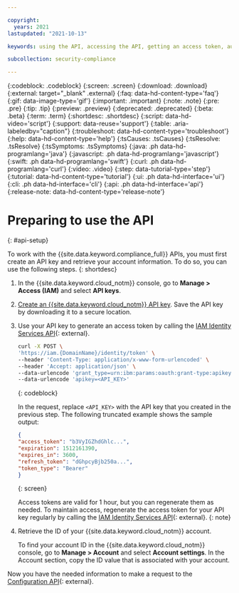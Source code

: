 ```yaml
---

copyright:
  years: 2021
lastupdated: "2021-10-13"

keywords: using the API, accessing the API, getting an access token, authenticating, authentication, access token, API key, account information, IAM access token

subcollection: security-compliance

---
```


{:codeblock: .codeblock}
{:screen: .screen}
{:download: .download}
{:external: target="_blank" .external}
{:faq: data-hd-content-type='faq'}
{:gif: data-image-type='gif'}
{:important: .important}
{:note: .note}
{:pre: .pre}
{:tip: .tip}
{:preview: .preview}
{:deprecated: .deprecated}
{:beta: .beta}
{:term: .term}
{:shortdesc: .shortdesc}
{:script: data-hd-video='script'}
{:support: data-reuse='support'}
{:table: .aria-labeledby="caption"}
{:troubleshoot: data-hd-content-type='troubleshoot'}
{:help: data-hd-content-type='help'}
{:tsCauses: .tsCauses}
{:tsResolve: .tsResolve}
{:tsSymptoms: .tsSymptoms}
{:java: .ph data-hd-programlang='java'}
{:javascript: .ph data-hd-programlang='javascript'}
{:swift: .ph data-hd-programlang='swift'}
{:curl: .ph data-hd-programlang='curl'}
{:video: .video}
{:step: data-tutorial-type='step'}
{:tutorial: data-hd-content-type='tutorial'}
{:ui: .ph data-hd-interface='ui'}
{:cli: .ph data-hd-interface='cli'}
{:api: .ph data-hd-interface='api'}
{:release-note: data-hd-content-type='release-note'}


# Preparing to use the API
{: #api-setup}

To work with the {{site.data.keyword.compliance_full}} APIs, you must first create an API key and retrieve your account information. To do so, you can use the following steps.
{: shortdesc}

1. In the {{site.data.keyword.cloud_notm}} console, go to **Manage > Access (IAM)** and select **API keys**.
2. [Create an {{site.data.keyword.cloud_notm}} API key](/docs/account?topic=account-userapikey#create_user_key). Save the API key by downloading it to a secure location. 
3. Use your API key to generate an access token by calling the [IAM Identity Services API](/apidocs/iam-identity-token-api){: external}.

   ```bash
   curl -X POST \
   'https://iam.{DomainName}/identity/token' \
   --header 'Content-Type: application/x-www-form-urlencoded' \
   --header 'Accept: application/json' \
   --data-urlencode 'grant_type=urn:ibm:params:oauth:grant-type:apikey' \
   --data-urlencode 'apikey=<API_KEY>'
   ```
   {: codeblock}

   In the request, replace `<API_KEY>` with the API key that you created in the
   previous step. The following truncated example shows the sample output:

   ```json
   {
   "access_token": "b3VyIGZhdGhlc...",
   "expiration": 1512161390,
   "expires_in": 3600,
   "refresh_token": "dGhpcyBjb250a...",
   "token_type": "Bearer"
   }
   ```
   {: screen}

   Access tokens are valid for 1 hour, but you can regenerate them as needed. To maintain access, regenerate the access token for your API key regularly by calling the [IAM Identity Services API](/apidocs/iam-identity-token-api){: external}.
   {: note}

4. Retrieve the ID of your {{site.data.keyword.cloud_notm}} account.

   To find your account ID in the {{site.data.keyword.cloud_notm}} console, go to **Manage > Account** and select **Account settings**. In the Account section, copy the ID value that is associated with your account.

Now you have the needed information to make a request to the [Configuration API](https://{DomainName}/apidocs/security-compliance/config){: external}.
